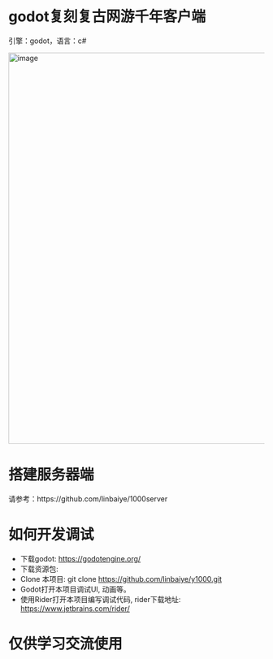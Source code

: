 #  godot复刻复古网游千年客户端
<p>引擎：godot，语言：c#</p>
<img width="770" alt="image" src="https://github.com/user-attachments/assets/116f98b6-7e3a-4de1-95f2-5f7a805584fd" />

# 搭建服务器端
<p>请参考：https://github.com/linbaiye/1000server</p>

# 如何开发调试
* 下载godot: https://godotengine.org/
* 下载资源包: 
* Clone 本项目: git clone https://github.com/linbaiye/y1000.git
* Godot打开本项目调试UI, 动画等。
* 使用Rider打开本项目编写调试代码, rider下载地址: https://www.jetbrains.com/rider/

# 仅供学习交流使用
